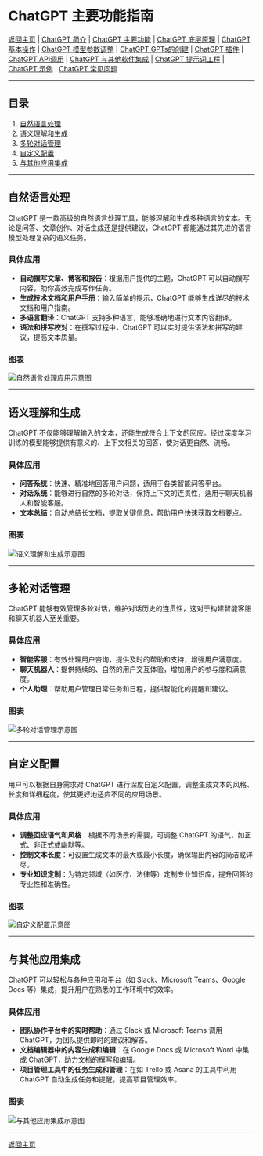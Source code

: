 # ChatGPT 主要功能指南

[返回主页](../README.md) | [ChatGPT 简介](ChatGPT-Introduction.md) | [ChatGPT 主要功能](ChatGPT-Key%20Features.md) | [ChatGPT 底层原理](ChatGPT-Underlying%20Principles.md) | [ChatGPT 基本操作](ChatGPT-Basic%20Operations.md) | [ChatGPT 模型参数调整](ChatGPT-Model%20Parameter%20Adjustment.md) | [ChatGPT GPTs的创建](ChatGPT-Creating%20GPTs.md) | [ChatGPT 插件](ChatGPT-Plugins.md) | [ChatGPT API调用](ChatGPT-API%20Calls.md) | [ChatGPT 与其他软件集成](ChatGPT-Plus%20Other%20Software.md) | [ChatGPT 提示词工程](ChatGPT-Prompt%20Engineering.md) | [ChatGPT 示例](ChatGPT-Examples.md) | [ChatGPT 常见问题](ChatGPT-FAQ.md)

---

## 目录
1. [自然语言处理](#自然语言处理)
2. [语义理解和生成](#语义理解和生成)
3. [多轮对话管理](#多轮对话管理)
4. [自定义配置](#自定义配置)
5. [与其他应用集成](#与其他应用集成)

---

## 自然语言处理
ChatGPT 是一款高级的自然语言处理工具，能够理解和生成多种语言的文本。无论是问答、文章创作、对话生成还是提供建议，ChatGPT 都能通过其先进的语言模型处理复杂的语义任务。

### 具体应用
- **自动撰写文章、博客和报告**：根据用户提供的主题，ChatGPT 可以自动撰写内容，助你高效完成写作任务。
- **生成技术文档和用户手册**：输入简单的提示，ChatGPT 能够生成详尽的技术文档和用户指南。
- **多语言翻译**：ChatGPT 支持多种语言，能够准确地进行文本内容翻译。
- **语法和拼写校对**：在撰写过程中，ChatGPT 可以实时提供语法和拼写的建议，提高文本质量。

### 图表
![自然语言处理应用示意图](https://example.com/nlp-chart.png)

---

## 语义理解和生成
ChatGPT 不仅能够理解输入的文本，还能生成符合上下文的回应。经过深度学习训练的模型能够提供有意义的、上下文相关的回答，使对话更自然、流畅。

### 具体应用
- **问答系统**：快速、精准地回答用户问题，适用于各类智能问答平台。
- **对话系统**：能够进行自然的多轮对话，保持上下文的连贯性，适用于聊天机器人和智能客服。
- **文本总结**：自动总结长文档，提取关键信息，帮助用户快速获取文档要点。

### 图表
![语义理解和生成示意图](https://example.com/semantic-chart.png)

---

## 多轮对话管理
ChatGPT 能够有效管理多轮对话，维护对话历史的连贯性，这对于构建智能客服和聊天机器人至关重要。

### 具体应用
- **智能客服**：有效处理用户咨询，提供及时的帮助和支持，增强用户满意度。
- **聊天机器人**：提供持续的、自然的用户交互体验，增加用户的参与度和满意度。
- **个人助理**：帮助用户管理日常任务和日程，提供智能化的提醒和建议。

### 图表
![多轮对话管理示意图](https://example.com/dialogue-chart.png)

---

## 自定义配置
用户可以根据自身需求对 ChatGPT 进行深度自定义配置，调整生成文本的风格、长度和详细程度，使其更好地适应不同的应用场景。

### 具体应用
- **调整回应语气和风格**：根据不同场景的需要，可调整 ChatGPT 的语气，如正式、非正式或幽默等。
- **控制文本长度**：可设置生成文本的最大或最小长度，确保输出内容的简洁或详尽。
- **专业知识定制**：为特定领域（如医疗、法律等）定制专业知识库，提升回答的专业性和准确性。

### 图表
![自定义配置示意图](https://example.com/configuration-chart.png)

---

## 与其他应用集成
ChatGPT 可以轻松与各种应用和平台（如 Slack、Microsoft Teams、Google Docs 等）集成，提升用户在熟悉的工作环境中的效率。

### 具体应用
- **团队协作平台中的实时帮助**：通过 Slack 或 Microsoft Teams 调用 ChatGPT，为团队提供即时的建议和解答。
- **文档编辑器中的内容生成和编辑**：在 Google Docs 或 Microsoft Word 中集成 ChatGPT，助力文档的撰写和编辑。
- **项目管理工具中的任务生成和管理**：在如 Trello 或 Asana 的工具中利用 ChatGPT 自动生成任务和提醒，提高项目管理效率。

### 图表
![与其他应用集成示意图](https://example.com/integration-chart.png)

---

[返回主页](../README.md)
